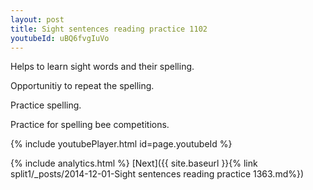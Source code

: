 ```yaml
---
layout: post
title: Sight sentences reading practice 1102
youtubeId: uBQ6fvgIuVo
---
```

 
 
Helps to learn sight words and their spelling.

Opportunitiy to repeat the spelling. 

Practice spelling. 
 
Practice for spelling bee competitions. 
 
{% include youtubePlayer.html id=page.youtubeId %}
 
 
{% include analytics.html %} 
[Next]({{ site.baseurl }}{% link  split1/_posts/2014-12-01-Sight sentences reading practice 1363.md%})
 
